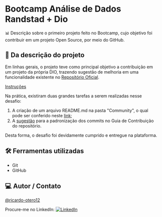 # Bootcamp Análise de Dados Randstad + Dio

📊 Descrição sobre o primeiro projeto feito no Bootcamp, cujo objetivo foi contribuir em um projeto Open Source, por meio do GitHub.

## 📕 Da descrição do projeto

Em linhas gerais, o projeto teve como principal objetivo a contribuição em um projeto da própria DIO, trazendo sugestão de melhoria em uma funcionalidade existente no [Repositório Oficial](https://github.com/digitalinnovationone/dio-lab-open-source).

[Instruções](https://github.com/ricardo-otero12/bootcamp-analise-dados-randstad-dio/blob/main/Desafio%201%20-%20Git%20e%20GitHub/imagens/Instru%C3%A7%C3%B5es_do_desafio.png)

Na prática, existiram duas grandes tarefas a serem realizadas nesse desafio:

1. A criação de um arquivo README.md na pasta "Community", o qual pode ser conferido neste [link](https://github.com/digitalinnovationone/dio-lab-open-source/blob/main/community/ricardo-otero12.md);
2. A [sugestão](https://github.com/digitalinnovationone/dio-lab-open-source/issues/69416) para a padronização dos commits no Guia de Contribuição do repositório.

Desta forma, o desafio foi devidamente cumprido e entregue na plataforma.

## 🛠 Ferramentas utilizadas

- Git
- GitHub

## 💻 Autor / Contato

[@ricardo-otero12](https://github.com/ricardo-otero12)

Procure-me no LinkedIn: [![LinkedIn](https://img.shields.io/badge/LinkedIn-0077B5?style=for-the-badge&logo=linkedin&logoColor=white)](https://www.linkedin.com/in/ricardogarcia56/)
